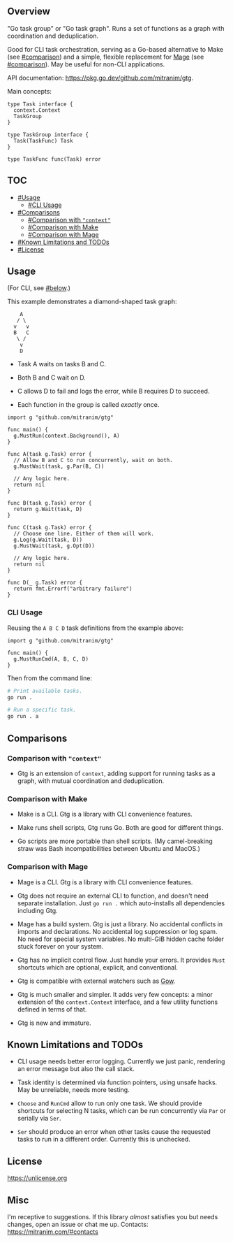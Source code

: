 ## Overview

"Go task group" or "Go task graph". Runs a set of functions as a graph with coordination and deduplication.

Good for CLI task orchestration, serving as a Go-based alternative to Make (see [#comparison](#comparison-with-make)) and a simple, flexible replacement for [Mage](https://github.com/magefile/mage) (see [#comparison](#comparison-with-mage)). May be useful for non-CLI applications.

API documentation: https://pkg.go.dev/github.com/mitranim/gtg.

Main concepts:

```golang
type Task interface {
  context.Context
  TaskGroup
}

type TaskGroup interface {
  Task(TaskFunc) Task
}

type TaskFunc func(Task) error
```

## TOC

* [#Usage](#usage)
  * [#CLI Usage](#cli-usage)
* [#Comparisons](#comparisons)
  * [#Comparison with `"context"`](#comparison-with-context)
  * [#Comparison with Make](#comparison-with-make)
  * [#Comparison with Mage](#comparison-with-mage)
* [#Known Limitations and TODOs](#known-limitations-and-todos)
* [#License](#license)

## Usage

(For CLI, see [#below](#cli-usage).)

This example demonstrates a diamond-shaped task graph:

```
    A
   / \
  v   v
  B   C
   \ /
    v
    D
```

* Task A waits on tasks B and C.

* Both B and C wait on D.

* C allows D to fail and logs the error, while B requires D to succeed.

* Each function in the group is called _exactly_ once.

```golang
import g "github.com/mitranim/gtg"

func main() {
  g.MustRun(context.Background(), A)
}

func A(task g.Task) error {
  // Allow B and C to run concurrently, wait on both.
  g.MustWait(task, g.Par(B, C))

  // Any logic here.
  return nil
}

func B(task g.Task) error {
  return g.Wait(task, D)
}

func C(task g.Task) error {
  // Choose one line. Either of them will work.
  g.Log(g.Wait(task, D))
  g.MustWait(task, g.Opt(D))

  // Any logic here.
  return nil
}

func D(_ g.Task) error {
  return fmt.Errorf("arbitrary failure")
}
```

### CLI Usage

Reusing the `A B C D` task definitions from the example above:

```golang
import g "github.com/mitranim/gtg"

func main() {
  g.MustRunCmd(A, B, C, D)
}
```

Then from the command line:

```sh
# Print available tasks.
go run .

# Run a specific task.
go run . a
```

## Comparisons

### Comparison with `"context"`

* Gtg is an extension of `context`, adding support for running tasks as a graph, with mutual coordination and deduplication.

### Comparison with Make

* Make is a CLI. Gtg is a library with CLI convenience features.

* Make runs shell scripts, Gtg runs Go. Both are good for different things.

* Go scripts are more portable than shell scripts. (My camel-breaking straw was Bash incompatibilities between Ubuntu and MacOS.)

### Comparison with Mage

* Mage is a CLI. Gtg is a library with CLI convenience features.

* Gtg does not require an external CLI to function, and doesn't need separate installation. Just `go run .` which auto-installs all dependencies including Gtg.

* Mage has a build system. Gtg is just a library. No accidental conflicts in imports and declarations. No accidental log suppression or log spam. No need for special system variables. No multi-GiB hidden cache folder stuck forever on your system.

* Gtg has no implicit control flow. Just handle your errors. It provides `Must` shortcuts which are optional, explicit, and conventional.

* Gtg is compatible with external watchers such as [Gow](https://github.com/mitranim/gow).

* Gtg is much smaller and simpler. It adds very few concepts: a minor extension of the `context.Context` interface, and a few utility functions defined in terms of that.

* Gtg is new and immature.

## Known Limitations and TODOs

* CLI usage needs better error logging. Currently we just panic, rendering an error message but also the call stack.

* Task identity is determined via function pointers, using unsafe hacks. May be unreliable, needs more testing.

* `Choose` and `RunCmd` allow to run only one task. We should provide shortcuts for selecting N tasks, which can be run concurrently via `Par` or serially via `Ser`.

* `Ser` should produce an error when other tasks cause the requested tasks to run in a different order. Currently this is unchecked.

## License

https://unlicense.org

## Misc

I'm receptive to suggestions. If this library _almost_ satisfies you but needs changes, open an issue or chat me up. Contacts: https://mitranim.com/#contacts
